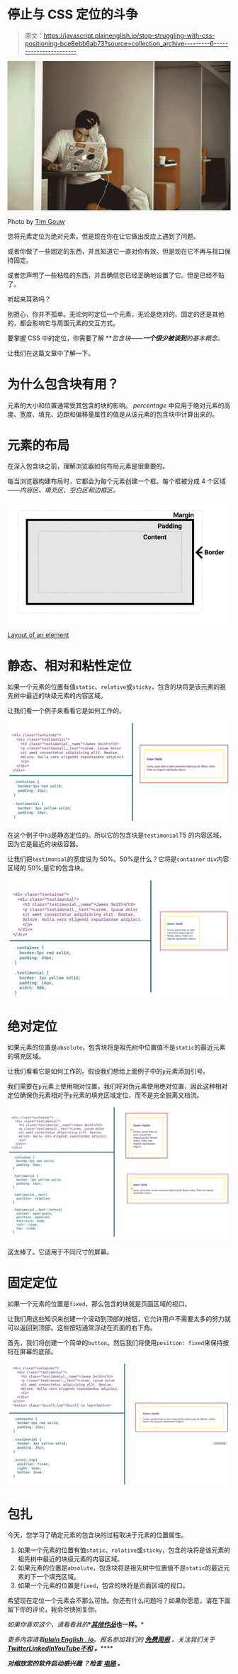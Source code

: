 # 停止与 CSS 定位的斗争

> 原文：<https://javascript.plainenglish.io/stop-struggling-with-css-positioning-bce8ebb6ab73?source=collection_archive---------6----------------------->

![](img/9ffa03986811ef1e329620874fa78278.png)

Photo by [Tim Gouw](https://www.pexels.com/photo/man-in-white-shirt-using-macbook-pro-52608/)

您将元素定位为绝对元素。但是现在你在让它做出反应上遇到了问题。

或者你做了一些固定的东西，并且知道它一直对你有效。但是现在它不再与视口保持固定。

或者您声明了一些粘性的东西，并且确信您已经正确地设置了它。但是已经不贴了。

听起来耳熟吗？

别担心，你并不孤单。无论何时定位一个元素，无论是绝对的、固定的还是其他的，都会影响它与周围元素的交互方式。

要掌握 CSS 中的定位，你需要了解 ***包含块——***一个很少被谈到**的基本概念。**

让我们在这篇文章中了解一下。

# 为什么包含块有用？

元素的大小和位置通常受其包含的块的影响。 *percentage* 中应用于绝对元素的高度、宽度、填充、边距和偏移量属性的值是从该元素的包含块中计算出来的。

# 元素的布局

在深入包含块之前，理解浏览器如何布局元素是很重要的。

每当浏览器构建布局时，它都会为每个元素创建一个框。每个框被分成 4 个区域——*内容区、填充区、空白区和边框区。*

![](img/b14fd1537f9aea5b06a0f6f42148d98c.png)

[Layout of an element](https://developer.mozilla.org/en-US/docs/Web/CSS/Containing_block)

# 静态、相对和粘性定位

如果一个元素的位置有值`static`、`relative`或`sticky`，包含的块将是该元素的祖先树中最近的块级元素的内容区域。

让我们看一个例子来看看它是如何工作的。

![](img/ca68aab2f14013055d630755a4b4851c.png)

在这个例子中`h3`是静态定位的。所以它的包含块是`testimonial`T5 的内容区域，因为它是最近的块级容器。

让我们把`testimonial`的宽度设为 50%。50%是什么？它将是`container` `div`内容区域的 50%,是它的包含块。

![](img/946ed9e7109086604d3def3888480a39.png)

# 绝对定位

如果元素的位置是`absolute`，包含块将是祖先树中位置值不是`static`的最近元素的填充区域。

让我们看看它是如何工作的。假设我们想给上面例子中的`p`元素添加引号。

我们需要在`p`元素上使用相对位置。我们将对伪元素使用绝对位置，因此这种相对定位确保伪元素相对于`p`元素的填充区域定位，而不是完全脱离文档流。

![](img/3647e728725b0b936df69d4d8f29e796.png)

这太棒了。它适用于不同尺寸的屏幕。

# 固定定位

如果一个元素的位置是`fixed`，那么包含的块就是页面区域的视口。

让我们用这些知识来创建一个滚动到顶部的按钮，它允许用户不需要太多的努力就可以返回到顶部。这些按钮通常浮动在页面的右下角。

首先，我们将创建一个简单的`button`。然后我们将使用`position: fixed`来保持按钮在屏幕的底部。

![](img/c4ca03d38f7ffcba6b9e92066fe064e4.png)

# 包扎

今天，您学习了确定元素的包含块的过程取决于元素的位置属性。

1.  如果一个元素的位置有值`static`、`relative`或`sticky`，包含的块将是该元素的祖先树中最近的块级元素的内容区域。
2.  如果元素的位置是`absolute`，包含块将是祖先树中位置值不是`static`的最近元素的下一个填充区域。
3.  如果一个元素的位置是`fixed`，包含的块将是页面区域的视口。

希望现在定位一个元素会不那么可怕。你还有什么问题吗？如果你愿意，请在下面留下你的评论，我会尽快回复你。

*如果你喜欢这个，请看看我的**[***其他作品***](https://tahajiru.start.page/)**也一样。***

***更多内容请看*[***plain English . io***](https://plainenglish.io/)*。报名参加我们的* [***免费周报***](http://newsletter.plainenglish.io/) *。关注我们关于*[***Twitter***](https://twitter.com/inPlainEngHQ)[***LinkedIn***](https://www.linkedin.com/company/inplainenglish/)*[***YouTube***](https://www.youtube.com/channel/UCtipWUghju290NWcn8jhyAw)*[***不和***](https://discord.gg/GtDtUAvyhW) ***。*******

*****对缩放您的软件启动感兴趣*** *？检查* [***电路***](https://circuit.ooo/?utm=publication-post-cta) *。***